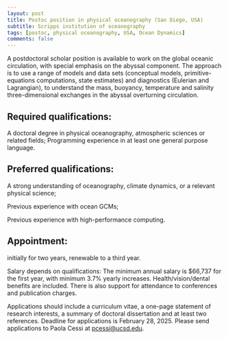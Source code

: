 ```yaml
---
layout: post
title: Postoc position in physical oceanography (San Diego, USA)
subtitle: Scripps institution of oceanography
tags: [postoc, physical oceanography, USA, Ocean Dynamics]
comments: false
---
```

A postdoctoral scholar position is available to work on the global oceanic circulation, with special emphasis on the abyssal component. The approach is to use a range of models and data sets (conceptual models, primitive-equations computations, state estimates) and diagnostics (Eulerian and Lagrangian), to understand the mass, buoyancy, temperature and salinity three-dimensional exchanges in the abyssal overturning circulation.

## Required qualifications:

A doctoral degree in physical oceanography, atmospheric sciences or related fields;
Programming experience in at least one general purpose language.

## Preferred qualifications:

A strong understanding of oceanography, climate dynamics, or a relevant physical science;

Previous experience with ocean GCMs;

Previous experience with high-performance computing.

## Appointment:

initially for two years, renewable to a third year.

Salary depends on qualifications: The minimum annual salary is $66,737 for the first year, with minimum 3.7% yearly increases. Health/vision/dental benefits are included. There is also support for attendance to conferences and publication charges. 

Applications should include a curriculum vitae, a one-page statement of research interests, a summary of doctoral dissertation and at least two references.  Deadline for applications is February 28, 2025. Please send applications to Paola Cessi at pcessi@ucsd.edu.

